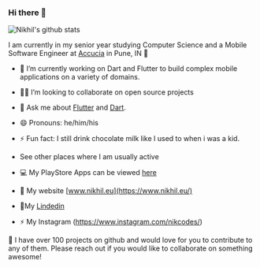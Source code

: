 ### Hi there 👋

![Nikhil's github stats](https://github-readme-stats.vercel.app/api?username=nikhilmufc7&show_icons=true)

I am currently in my senior year studying Computer Science and a Mobile Software Engineer at [Accucia](https://www.accucia.com/) in Pune, IN 🌆

- 🔭 I’m currently working on Dart and Flutter to build complex mobile applications on a variety of domains.
- 🧑‍💻 I’m looking to collaborate on open source projects
- 💬 Ask me about [Flutter](https://flutter.dev) and [Dart](https://dart.dev).
- 😄 Pronouns: he/him/his
- ⚡ Fun fact: I still drink chocolate milk like I used to when i was a kid.

- See other places where I am usually active

 - 💻 My PlayStore Apps can be viewed [here](https://play.google.com/store/apps/developer?id=Nikkhil+Singh)
 - 🔭 My website [www.nikhil.eu](https://www.nikhil.eu/)
 - 🧑‍My [Lindedin](https://www.linkedin.com/in/nikhil-singh7/)
 - ⚡ My Instagram (https://www.instagram.com/nikcodes/)
 
👋 I have over 100 projects on github and would love for you to contribute to any of them. Please reach out if you would like to collaborate on something awesome!
 

